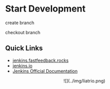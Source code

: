 # Start Development

create branch

checkout branch

## Quick Links
 - [jenkins.fastfeedback.rocks](http://jenkins.fastfeedback.rocks)
 - [jenkins.io](https://jenkins.io/)
 - [Jenkins Official Documentation](https://jenkins.io/doc)

<center>
  ![](../img/liatrio.png)
</center>
